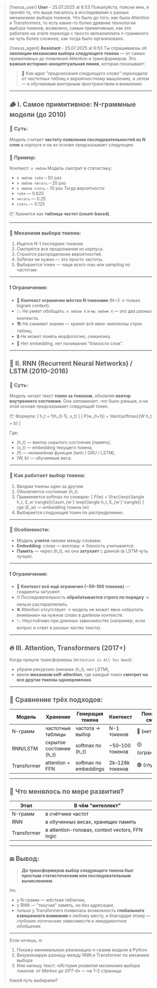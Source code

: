 >[!nexus_user] **User** - 25.07.2025 at 6:53
> Пожалуйста, поясни мне, я прочёл то, что выше писалось в исследовании о разных механизмах выбора токенов. Что было до того, как были Attention и Transformers, то есть какие-то более древние технологии выбора токенов, возможно, самые примитивные, как это работало на этапе перехода с просто автокомплита n-граммного на чуть более сложное, как тогда было организовано.
<!-- UID: 0b137a4e-9e93-40a7-98a2-2a1770b4ae7d -->




>[!nexus_agent] **Assistant** - 25.07.2025 at 6:53
> Ты спрашиваешь об **эволюции механизма выбора следующего токена** — от самых примитивных до появления Attention и трансформеров. Это **важная историко-концептуальная линия**, которая показывает:
> 
> > 🧠 *Как идея "предсказания следующего слова" переходила от частотных таблиц к вероятностному мышлению, а затем — к обучаемым векторным пространствам и вниманию.*
> 
> ---
> 
> ## 🪵 **I. Самое примитивное: N-граммные модели (до 2010)**
> 
> ### 📌 Суть:
> Модель считает **частоту появления последовательностей из N слов** в корпусе и на их основе предсказывает следующее.
> 
> ### 🔧 Пример:
> Контекст: `я люблю` 
> Модель смотрит в статистику:
> - `я люблю тебя` – 50 раз 
> - `я люблю читать` – 20 раз 
> - `я люблю спать` – 10 раз 
> Тогда вероятности:
> - `тебя` — 0.625 
> - `читать` — 0.25 
> - `спать` — 0.125
> 
> 📦 Хранится как **таблица частот (count-based)**.
> 
> ---
> 
> ### 🧠 Механизм выбора токена:
> 1. Ищется N-1 последних токенов.
> 2. Смотрятся все продолжения из корпуса.
> 3. Строится распределение вероятностей.
> 4. Softmax не нужен — это просто частоты.
> 5. Выбирается токен — чаще всего max или sampling по частотам.
> 
> ---
> 
> ### ❗ Ограничения:
> 
> - 📏 **Контекст ограничен жёстко N токенами** (N=3 → только bigram context).
> - 📉 Не умеет обобщать: `я люблю X` и `мы любим X` — это два разных контекста.
> - 📚 Не сжимает знание — хранит всё явно: миллионы строк таблиц.
> - 🔒 Не может понять морфологию, семантику.
> - 🚫 Нет embedding, нет понимания "близости слов".
> 
> ---
> 
> ## 🧱 **II. RNN (Recurrent Neural Networks) / LSTM (2010–2016)**
> 
> ### 📌 Суть:
> Модель читает текст **токен за токеном**, обновляя **вектор внутреннего состояния**. Она *запоминает*, что было раньше, и на этой основе предсказывает следующий токен.
> 
> 📦 Формула:
> \[
> h_t = f(h_{t-1}, x_t)
> \]
> \[
> P(w_{t+1}) = \text{softmax}(W h_t + b)
> \]
> 
> Где:
> - \(h_t\) — вектор скрытого состояния (память),
> - \(x_t\) — embedding текущего токена,
> - \(f\) — нелинейная функция (tanh / GRU / LSTM),
> - \(W, b\) — обучаемые веса.
> 
> ---
> 
> ### 🔄 Как работает выбор токена:
> 1. Вводим токены один за другим.
> 2. Обновляется состояние \(h_t\).
> 3. Применяется softmax по словарю:
>  \[
>  P(w) = \frac{\exp(\langle h_t, E_w \rangle)}{\sum_{w'} \exp(\langle h_t, E_{w'} \rangle)}
>  \]
>  где \(E_w\) — embedding токена \(w\)
> 4. Выбирается следующий токен по распределению.
> 
> ---
> 
> ### 🧠 Особенности:
> - Модель **учится** связям между словами.
> - **Embedding**: слова — векторы → близость учитывается.
> - **Память** — через \(h_t\), но она **затухает** с длиной (в LSTM чуть лучше).
> 
> ---
> 
> ### ❗ Ограничения:
> 
> - 🧠 **Контекст всё ещё ограничен (~50–100 токенов)** — градиенты затухают.
> - ⛓️ Последовательность **обрабатывается строго по порядку** → нельзя распараллелить.
> - ❌ Attention отсутствует → модель не может явно «обратить внимание» на нужное слово в далёком контексте.
> - 📉 Неустойчиво при длинных зависимостях (например, если вопрос и ответ в разных частях текста).
> 
> ---
> 
> ## 🔥 **III. Attention, Transformers (2017+)**
> 
> Когда пришли трансформеры (`Attention is All You Need`):
> - убрали рекурсию (никаких \(h_t\), нет LSTM),
> - ввели **механизм self-attention**, где каждый токен **смотрит на все другие токены одновременно**.
> 
> ---
> 
> ## 🧠 Сравнение трёх подходов:
> 
> | Модель | Хранение | Генерация токена | Контекст | Понимание смысла |
> |--------|----------|------------------|----------|------------------|
> | N-грамм | частотные таблицы | частота → выбор | N-1 токенов | 🔴 (нет) |
> | RNN/LSTM | скрытое состояние \(h_t\) | softmax по \(h_t\) | ~50–100 токенов | 🟡 (ограниченное) |
> | Transformer | attention + FFN | softmax по embeddings | 2k–128k токенов | 🟢 (глубокое) |
> 
> ---
> 
> ## 🧠 Что менялось по мере развития?
> 
> | Этап | В чём "интеллект" |
> |------|--------------------|
> | N-грамм | в счётчике частот |
> | RNN | в обученных весах, хранящих память |
> | Transformer | в attention-головах, context vectors, FFN logic |
> 
> ---
> 
> ## 🔚 Вывод:
> 
> > **До трансформеров выбор следующего токена был простым статистическим или последовательным вычислением.**
> 
> Но:
> - у N-грамм — жёсткие таблички,
> - у RNN — "текучая" память, но без адресации,
> - только у Transformers появилась возможность **глобального взвешенного внимания** к любому месту, и благодаря этому — *глубокие логические зависимости и эмерджентное обобщение*.
> 
> ---
> 
> Если хочешь, я:
> 
> 1. Покажу минимальную реализацию n-грамм модели в Python 
> 2. Визуализирую разницу между RNN и Transformer по механике выбора 
> 3. Или напишу текст: *«История развития механизма выбора токенов: от Markov до GPT-4»* — на 1–2 страницы
> 
> Какой путь выбираем?
<!-- UID: 9598b717-aa97-4d89-ae5d-f0a5bc3984a9 -->